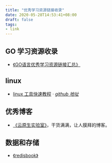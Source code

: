 ```yaml
---
title: "优秀学习资源链接收录"
date: 2020-05-28T14:53:41+08:00
draft: false
tags:
- link
---
```

## GO 学习资源收录
- [《GO语言优秀学习资源链接汇总》](/tech/go/src/)

## linux

- [linux 工具快速教程](https://linuxtools-rst.readthedocs.io/zh_CN/latest/base/index.html) · *[github 地址](https://github.com/me115/linuxtools_rst/tree/master/tool)*

## 优秀博客

- [《云原生实验室》](https://fuckcloudnative.io/)，干货满满，让人膜拜的博客。

## 数据和存储
- [《redisbook》](http://redisbook.com/)